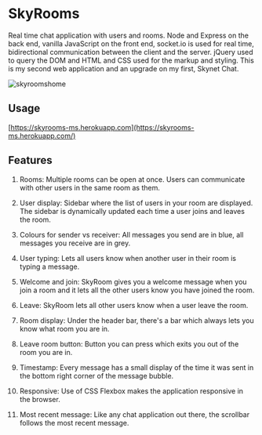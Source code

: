 # SkyRooms
Real time chat application with users and rooms. Node and Express on the back end, vanilla JavaScript on the front end, socket.io is used for real time, bidirectional communication between the client and the server. jQuery used to query the DOM and HTML and CSS used for the markup and styling. This is my second web application and an upgrade on my first, Skynet Chat.

![skyroomshome](https://user-images.githubusercontent.com/71923215/95295292-14eae180-0877-11eb-862e-6f63147235f3.jpg)

## Usage

[https://skyrooms-ms.herokuapp.com](https://skyrooms-ms.herokuapp.com/)

## Features

1) Rooms: Multiple rooms can be open at once. Users can communicate with other users in the same room as them.

2) User display: Sidebar where the list of users in your room are displayed. The sidebar is dynamically updated each time a user joins and
   leaves the room.

3) Colours for sender vs receiver: All messages you send are in blue, all messages you receive are in grey.

4) User typing: Lets all users know when another user in their room is typing a message.

5) Welcome and join: SkyRoom gives you a welcome message when you join a room and it lets all the other users know you have joined the room.
      
6) Leave: SkyRoom lets all other users know when a user leave the room.
      
7) Room display: Under the header bar, there's a bar which always lets you know what room you are in.

8) Leave room button: Button you can press which exits you out of the room you are in.

9) Timestamp: Every message has a small display of the time it was sent in the bottom right corner of the message bubble.

10) Responsive: Use of CSS Flexbox makes the application responsive in the browser.

11) Most recent message: Like any chat application out there, the scrollbar follows the most recent message.
